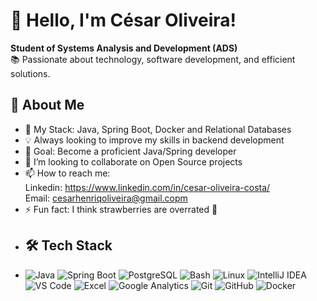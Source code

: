# 👋 Hello, I'm César Oliveira! 
**Student of Systems Analysis and Development (ADS)** <br>
📚 Passionate about technology, software development, and efficient solutions.

## 🚀 About Me
- 🌱 My Stack: Java, Spring Boot, Docker and Relational Databases
- 💡 Always looking to improve my skills in backend development
- 🎯 Goal: Become a proficient Java/Spring developer
- 👯 I’m looking to collaborate on Open Source projects
- 📫 How to reach me: <br>
Linkedin: https://www.linkedin.com/in/cesar-oliveira-costa/ <br>
Email: cesarhenriqoliveira@gmail.copm
- ⚡ Fun fact: I think strawberries are overrated 🍓
- ## 🛠️ Tech Stack
- ![Java](https://img.shields.io/badge/Java-ED8B00?style=for-the-badge&logo=openjdk&logoColor=white)
![Spring Boot](https://img.shields.io/badge/Spring_Boot-6DB33F?style=for-the-badge&logo=spring-boot&logoColor=white)
![PostgreSQL](https://img.shields.io/badge/PostgreSQL-316192?style=for-the-badge&logo=postgresql&logoColor=white)
![Bash](https://img.shields.io/badge/Bash-121011?style=for-the-badge&logo=gnu-bash&logoColor=white)
![Linux](https://img.shields.io/badge/Linux-FCC624?style=for-the-badge&logo=linux&logoColor=black)
![IntelliJ IDEA](https://img.shields.io/badge/IntelliJ_IDEA-000000?style=for-the-badge&logo=intellij-idea&logoColor=white)
![VS Code](https://img.shields.io/badge/Visual_Studio_Code-0078D4?style=for-the-badge&logo=visual%20studio%20code&logoColor=white)
![Excel](https://img.shields.io/badge/Microsoft_Excel-217346?style=for-the-badge&logo=microsoft-excel&logoColor=white)
![Google Analytics](https://img.shields.io/badge/Google%20Analytics-E37400?style=for-the-badge&logo=google%20analytics&logoColor=white)
![Git](https://img.shields.io/badge/Git-F05032?style=for-the-badge&logo=git&logoColor=white)
![GitHub](https://img.shields.io/badge/GitHub-100000?style=for-the-badge&logo=github&logoColor=white)
![Docker](https://img.shields.io/badge/Docker-2496ED?style=for-the-badge&logo=docker&logoColor=white)
